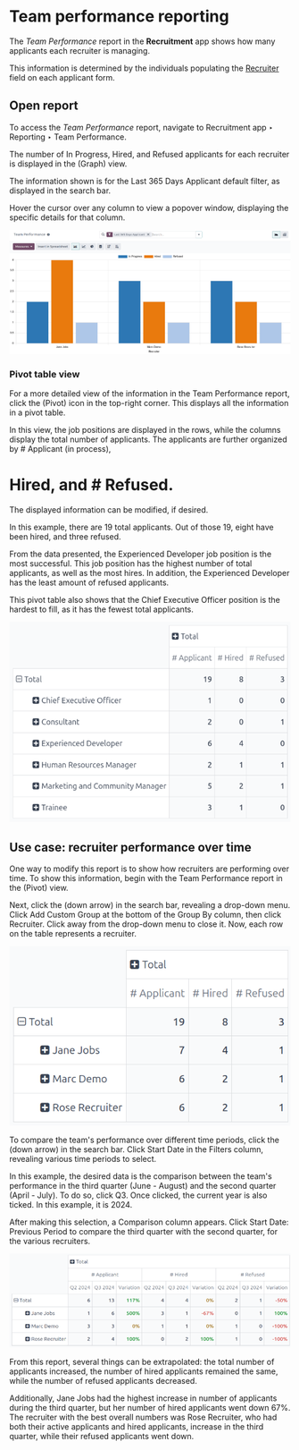 # Team performance reporting

The *Team Performance* report in the **Recruitment** app shows how many applicants each recruiter is
managing.

This information is determined by the individuals populating the [Recruiter](add-new-applicants.md#recruitment-applicant-details) field on each applicant form.

## Open report

To access the *Team Performance* report, navigate to Recruitment app ‣ Reporting
‣ Team Performance.

The number of In Progress, Hired, and Refused applicants for
each recruiter is displayed in the <i class="fa fa-area-chart"></i> (Graph) view.

The information shown is for the <i class="fa fa-filter"></i> Last 365 Days Applicant default
filter, as displayed in the search bar.

Hover the cursor over any column to view a popover window, displaying the specific details for that
column.

![The default bar chart of the team performance report.](team_performance/team-performance.png)

### Pivot table view

For a more detailed view of the information in the Team Performance report, click the
<i class="oi oi-view-pivot"></i> (Pivot) icon in the top-right corner. This displays all the
information in a pivot table.

In this view, the job positions are displayed in the rows, while the columns display the total
number of applicants. The applicants are further organized by # Applicant (in process),
# Hired, and # Refused.

The displayed information can be modified, if desired.

In this example, there are 19 total applicants. Out of those 19, eight have been hired, and three
refused.

From the data presented, the Experienced Developer job position is the most successful.
This job position has the highest number of total applicants, as well as the most hires. In
addition, the Experienced Developer has the least amount of refused applicants.

This pivot table also shows that the Chief Executive Officer position is the hardest to
fill, as it has the fewest total applicants.

![The detailed pivot table view.](team_performance/team-perf-pivot.png)

## Use case: recruiter performance over time

One way to modify this report is to show how recruiters are performing over time. To show this
information, begin with the Team Performance report in the <i class="oi oi-view-pivot"></i>
(Pivot) view.

Next, click the <i class="fa fa-caret-down"></i> (down arrow) in the search bar, revealing a
drop-down menu. Click Add Custom Group <i class="oi oi-caret-down"></i> at the bottom of the
<i class="oi oi-group"></i> Group By column, then click Recruiter. Click away from the
drop-down menu to close it. Now, each row on the table represents a recruiter.

![The pivot table now displaying the recruiters in the rows.](team_performance/by-recruiter.png)

To compare the team's performance over different time periods, click the <i class="fa fa-caret-down"></i>
(down arrow) in the search bar. Click Start Date <i class="fa fa-caret-down"></i> in
the <i class="fa fa-filter"></i> Filters column, revealing various time periods to select.

In this example, the desired data is the comparison between the team's performance in the third
quarter (June - August) and the second quarter (April - July). To do so, click Q3. Once
clicked, the current year is also ticked. In this example, it is 2024.

After making this selection, a <i class="fa fa-adjust"></i> Comparison column appears. Click
Start Date: Previous Period to compare the third quarter with the second quarter, for
the various recruiters.

![A comparison table of recruiter totals of Q2 and Q3.](team_performance/compare.png)

From this report, several things can be extrapolated: the total number of applicants increased, the
number of hired applicants remained the same, while the number of refused applicants decreased.

Additionally, Jane Jobs had the highest increase in number of applicants during the
third quarter, but her number of hired applicants went down 67%. The recruiter with the
best overall numbers was Rose Recruiter, who had both their active applicants and hired
applicants, increase in the third quarter, while their refused applicants went down.
